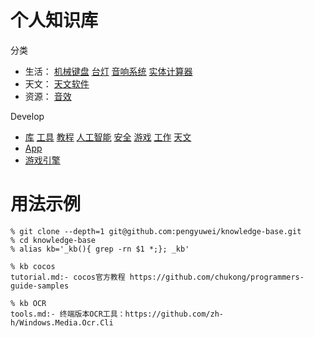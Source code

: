 # 个人知识库

分类

- 生活：
[机械键盘](appliance/keyboard.md)
[台灯](appliance/lamp.md)
[音响系统](appliance/sound.md)
[实体计算器](appliance/calculator.md)
- 天文：
[天文软件](astronomy.md)
- 资源：
[音效](sound.md)

Develop

- [库](github/library.md)
[工具](github/tools.md)
[教程](github/tutorial.md)
[人工智能](github/ai.md)
[安全](github/securty.md)
[游戏](github/game.md)
[工作](github/job.md)
[天文](github/astronomy.md)
- [App](app.md)
- [游戏引擎](gameengine.md)

# 用法示例

```
% git clone --depth=1 git@github.com:pengyuwei/knowledge-base.git
% cd knowledge-base
% alias kb='_kb(){ grep -rn $1 *;}; _kb'

% kb cocos
tutorial.md:- cocos官方教程 https://github.com/chukong/programmers-guide-samples

% kb OCR
tools.md:- 终端版本OCR工具：https://github.com/zh-h/Windows.Media.Ocr.Cli
```
